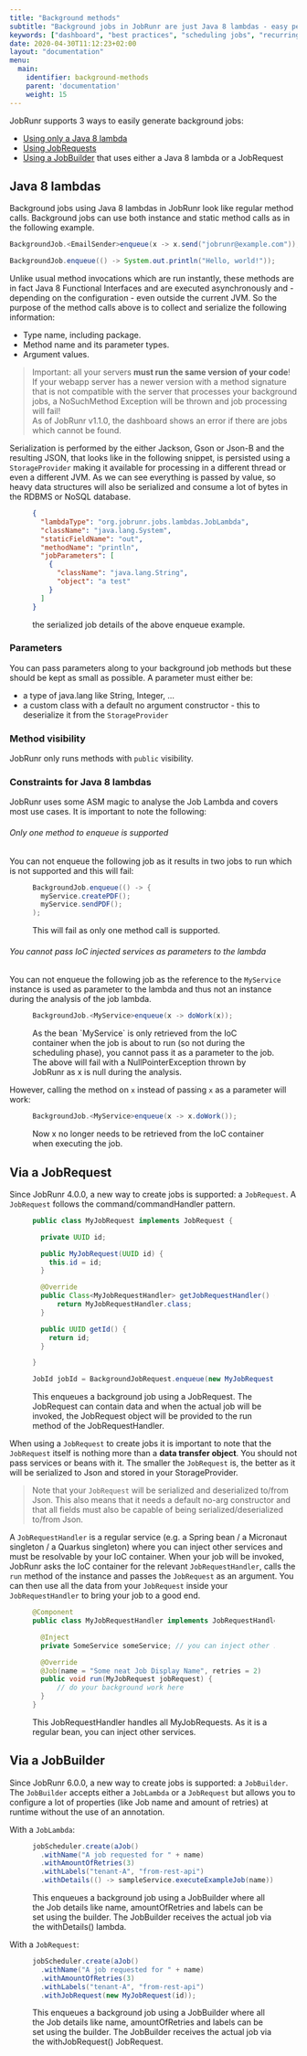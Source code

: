 ```yaml
---
title: "Background methods"
subtitle: "Background jobs in JobRunr are just Java 8 lambdas - easy peasy!"
keywords: ["dashboard", "best practices", "scheduling jobs", "recurring jobs", "free job scheduler", "jobrunr dashboard", "java function as parameter", "java args"]
date: 2020-04-30T11:12:23+02:00
layout: "documentation"
menu: 
  main: 
    identifier: background-methods
    parent: 'documentation'
    weight: 15
---
```

JobRunr supports 3 ways to easily generate background jobs:

- [Using only a Java 8 lambda](#java-8-lambdas)
- [Using JobRequests](#via-a-jobrequest)
- [Using a JobBuilder](#via-a-jobbuilder) that uses either a Java 8 lambda or a JobRequest

## Java 8 lambdas
Background jobs using Java 8 lambdas in JobRunr look like regular method calls. Background jobs can use both instance and static method calls as in the following example.

```java
BackgroundJob.<EmailSender>enqueue(x -> x.send("jobrunr@example.com"));
```

```java
BackgroundJob.enqueue(() -> System.out.println("Hello, world!"));
```

Unlike usual method invocations which are run instantly, these methods are in fact Java 8 Functional Interfaces and are executed asynchronously and - depending on the configuration - even outside the current JVM. So the purpose of the method calls above is to collect and serialize the following information:

- Type name, including package.
- Method name and its parameter types.
- Argument values.

> Important: all your servers __must run the same version of your code__! If your webapp server has a newer version with a method signature that is not compatible with the server that processes your background jobs, a NoSuchMethod Exception will be thrown and job processing will fail! <br>As of JobRunr v1.1.0, the dashboard shows an error if there are jobs which cannot be found.

Serialization is performed by the either Jackson, Gson or Json-B and the resulting JSON, that looks like in the following snippet, is persisted using a `StorageProvider` making it available for processing in a different thread or even a different JVM. As we can see everything is passed by value, so heavy data structures will also be serialized and consume a lot of bytes in the RDBMS or NoSQL database.

<figure>

```json
{
  "lambdaType": "org.jobrunr.jobs.lambdas.JobLambda",
  "className": "java.lang.System",
  "staticFieldName": "out",
  "methodName": "println",
  "jobParameters": [
    {
      "className": "java.lang.String",
      "object": "a test"
    }
  ]
}
```
<figcaption>the serialized job details of the above enqueue example.</figcaption>
</figure>

### Parameters
You can pass parameters along to your background job methods but these should be kept as small as possible. A parameter must either be:
- a type of java.lang like String, Integer, ...
- a custom class with a default no argument constructor - this to deserialize it from the `StorageProvider`

### Method visibility
JobRunr only runs methods with `public` visibility.

### Constraints for Java 8 lambdas
JobRunr uses some ASM magic to analyse the Job Lambda and covers most use cases. It is important to note the following:

###### Only one method to enqueue is supported
You can not enqueue the following job as it results in two jobs to run which is not supported and this will fail:
<figure>

```java
BackgroundJob.enqueue(() -> {
  myService.createPDF();
  myService.sendPDF();
);
```
<figcaption>This will fail as only one method call is supported.</figcaption>
</figure>

###### You cannot pass IoC injected services as parameters to the lambda
You can not enqueue the following job as the reference to the `MyService` instance is used as parameter to the lambda and thus not an instance during the analysis of the job lambda.
<figure>

```java
BackgroundJob.<MyService>enqueue(x -> doWork(x));
```
<figcaption>As the bean `MyService` is only retrieved from the IoC container when the job is about to run (so not during the scheduling phase), you cannot pass it as a parameter to the job.<br/>The above will fail with a NullPointerException thrown by JobRunr as x is null during the analysis.</figcaption>
</figure>

However, calling the method on `x` instead of passing `x` as a parameter will work:

<figure>

```java
BackgroundJob.<MyService>enqueue(x -> x.doWork());
```
<figcaption>Now x no longer needs to be retrieved from the IoC container when executing the job.</figcaption>
</figure>


## Via a JobRequest

Since JobRunr 4.0.0, a new way to create jobs is supported: a `JobRequest`. A `JobRequest` follows the command/commandHandler pattern.
<figure>

```java
public class MyJobRequest implements JobRequest {

  private UUID id;

  public MyJobRequest(UUID id) {
    this.id = id;
  }

  @Override
  public Class<MyJobRequestHandler> getJobRequestHandler() {
      return MyJobRequestHandler.class;
  }

  public UUID getId() {
    return id;
  }

}

JobId jobId = BackgroundJobRequest.enqueue(new MyJobRequest(id));
```
<figcaption>This enqueues a background job using a JobRequest. The JobRequest can contain data and when the actual job will be invoked, the JobRequest object will be provided to the run method of the JobRequestHandler.</figcaption>
</figure>

When using a `JobRequest` to create jobs it is important to note that the `JobRequest` itself is nothing more than a __data transfer object__. You should not pass services or beans with it. The smaller the `JobRequest` is, the better as it will be serialized to Json and stored in your StorageProvider.

> Note that your `JobRequest` will be serialized and deserialized to/from Json. This also means that it needs a default no-arg constructor and that all fields must also be capable of being serialized/deserialized to/from Json.

A `JobRequestHandler` is a regular service (e.g. a Spring bean / a Micronaut singleton / a Quarkus singleton) where you can inject other services and must be resolvable by your IoC container. When your job will be invoked, JobRunr asks the IoC container for the relevant `JobRequestHandler`, calls the `run` method of the instance and passes the `JobRequest` as an argument. You can then use all the data from your `JobRequest` inside your `JobRequestHandler` to bring your job to a good end.

<figure>

```java
@Component
public class MyJobRequestHandler implements JobRequestHandler<MyJobRequest> {

  @Inject
  private SomeService someService; // you can inject other services (or constructor-injection)

  @Override
  @Job(name = "Some neat Job Display Name", retries = 2)
  public void run(MyJobRequest jobRequest) {
      // do your background work here
  }
}
```
<figcaption>This JobRequestHandler handles all MyJobRequests. As it is a regular bean, you can inject other services.</figcaption>
</figure>


## Via a JobBuilder

Since JobRunr 6.0.0, a new way to create jobs is supported: a `JobBuilder`. The `JobBuilder` accepts either a `JobLambda` or a `JobRequest` but allows you to configure a lot of properties (like Job name and amount of retries) at runtime without the use of an annotation.

With a `JobLambda`:

<figure>

```java
jobScheduler.create(aJob()
  .withName("A job requested for " + name)
  .withAmountOfRetries(3)
  .withLabels("tenant-A", "from-rest-api")
  .withDetails(() -> sampleService.executeExampleJob(name)));

```
<figcaption>This enqueues a background job using a JobBuilder where all the Job details like name, amountOfRetries and labels can be set using the builder. The JobBuilder receives the actual job via the withDetails() lambda.</figcaption>
</figure>

With a `JobRequest`:

<figure>

```java
jobScheduler.create(aJob()
  .withName("A job requested for " + name)
  .withAmountOfRetries(3)
  .withLabels("tenant-A", "from-rest-api")
  .withJobRequest(new MyJobRequest(id));

```
<figcaption>This enqueues a background job using a JobBuilder where all the Job details like name, amountOfRetries and labels can be set using the builder. The JobBuilder receives the actual job via the withJobRequest() JobRequest.</figcaption>
</figure>
